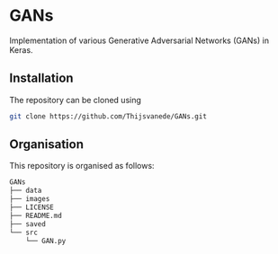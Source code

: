# GANs
Implementation of various Generative Adversarial Networks (GANs) in Keras.

## Installation
The repository can be cloned using
```bash
git clone https://github.com/Thijsvanede/GANs.git
```

## Organisation
This repository is organised as follows:
```bash
GANs
├── data
├── images
├── LICENSE
├── README.md
├── saved
└── src
    └── GAN.py
```
